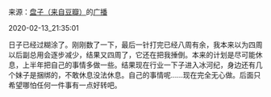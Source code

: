 来源：[盘子（来自豆瓣）](https://www.douban.com/people/zhaoxun69/)的[广播](https://www.douban.com/people/zhaoxun69/status/2809068553/)


2020-02-13_21:35:01


日子已经过糊涂了。刚刚数了一下，最后一针打完已经八周有余，我本来以为四周以后副总用会逐步减少，结果又四周了，它还在把我捶倒。本来的计划是尽可能休息，上半年把自己的事情多做一些。结果现在行业一下子进入冰河纪，身边还有几个妹子是捆绑的，不敢休息没法休息。自己的事情呢……现在完全无心做。后面只希望哪怕任何一件事有一点好转吧。
